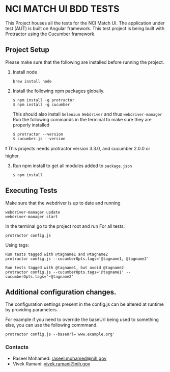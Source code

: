 # NCI MATCH UI BDD TESTS

This Project houses all the tests for the NCI Match UI. The application under test (AUT) is built on Angular framework. This test project is being built with Protractor using the Cucumber framework. 

## Project Setup
Please make sure that the following are installed before running the project. 

1. Install node

   ```
   brew install node
   ```

2. Install the following npm packages globally.

   ```
   $ npm install -g protractor
   $ npm install -g cucumber
   ```

   This should also install `Selenium Webdriver` and thus `webdriver-manager`
   Run the following commands in the terminal to make sure they are properly installed
    
   ```
   $ protractor --version
   $ cucumber.js --version
   ```

:exclamation: This projects needs protractor version 3.3.0, and cucumber 2.0.0 or higher.
  
3. Run npm install to get all modules added to `package.json`
   ```
   $ npm install
   ```

## Executing Tests
Make sure that the webdriver is up to date and running
```
webdriver-manager update
webdriver-manager start
```

In the terminal go to the project root and run
For all tests:
```
protractor config.js
```
Using tags:
```
Run tests tagged with @tagname1 and @tagname2
protractor config.js --cucumberOpts.tags='@tagname1, @tagname2'

Run tests tagged with @tagname1, but avoid @tagname2
protractor config.js --cucumberOpts.tags='@tagname1' --cucumberOpts.tags='~@tagname2' 
```

## Additional configuration changes. 
The configuration settings present in the config.js can be altered at runtime by providing parameters. 

For example if you need to override the baseUrl being used to something else, you can use the following commmand.
 ```
 protractor config.js --baseUrl='www.example.org'
 ```

### Contacts
- Raseel Mohamed: raseel.mohamed@nih.gov
- Vivek Ramani: vivek.ramani@nih.gov
